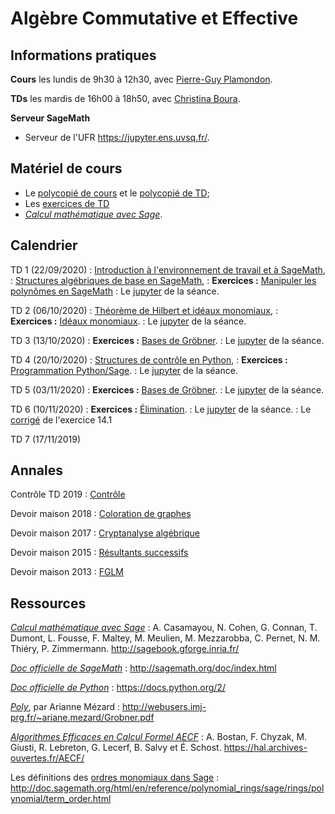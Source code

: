 ---
---

# Algèbre Commutative et Effective

## Informations pratiques

**Cours** les lundis de 9h30 à 12h30, avec [Pierre-Guy Plamondon](http://www.departement.math.uvsq.fr/node/1862).

**TDs** les mardis de 16h00 à 18h50, avec [Christina Boura](https://christinaboura.wordpress.com/).

**Serveur SageMath**

- Serveur de l'UFR <https://jupyter.ens.uvsq.fr/>.

## Matériel de cours

- Le [polycopié de cours](poly) et le [polycopié de TD](polytd);
- Les [exercices de TD](exercises)
- [*Calcul mathématique avec Sage*](http://sagebook.gforge.inria.fr/).


## Calendrier

TD 1 (22/09/2020)
: [Introduction à l'environnement de travail et à SageMath](polytd#introduction-à-lenvironnemnt-de-travail-et-à-sagemath),
: [Structures algébriques de base en SageMath](polytd#anneaux-corps-polynômes-expressions),
: **Exercices :** [Manipuler les polynômes en SageMath](exercises#polynômes-à-une-variable)
: Le [jupyter](misc/TD1.ipynb) de la séance.

TD 2 (06/10/2020)
: [Théorème de Hilbert et idéaux monomiaux](polytd#théorème-de-hilbert),
: **Exercices :** [Idéaux monomiaux](exercises#idéaux-monomiaux).
: Le [jupyter](misc/TD2.ipynb) de la séance.

TD 3 (13/10/2020)
: **Exercices :** [Bases de Gröbner](exercises#idéaux-monomiaux).
: Le [jupyter](misc/TD3.ipynb) de la séance.

TD 4 (20/10/2020)
: [Structures de contrôle en Python](polytd#syntaxe-pythonsage),
: **Exercices :** [Programmation Python/Sage](exercises#programmation-pythonsage).
: Le [jupyter](misc/TD4.ipynb) de la séance.

TD 5 (03/11/2020)
: **Exercices :** [Bases de Gröbner](exercises#calcul-de-bases-de-gröbner).
: Le [jupyter](misc/TD5.ipynb) de la séance.

TD 6 (10/11/2020)
: **Exercices :** [Élimination](exercises#résultants-et-élimination).
: Le [jupyter](misc/TD6.ipynb) de la séance.
: Le [corrigé](misc/exo14_1.pdf) de l'exercice 14.1

TD 7 (17/11/2019)

## Annales

Contrôle TD 2019
: [Contrôle](misc/ExamTD.pdf)

Devoir maison 2018
: [Coloration de graphes](misc/dm2018)

Devoir maison 2017
: [Cryptanalyse algébrique](misc/dm2014)

Devoir maison 2015
: [Résultants successifs](misc/dm2015)

Devoir maison 2013
: [FGLM](misc/dm2013)

## Ressources

[*Calcul mathématique avec Sage*](http://sagebook.gforge.inria.fr/)
: A. Casamayou, N. Cohen, G. Connan, T. Dumont, L. Fousse, F. Maltey,
M. Meulien, M. Mezzarobba, C. Pernet, N. M. Thiéry,
P. Zimmermann. <http://sagebook.gforge.inria.fr/>

[*Doc officielle de SageMath*](http://sagemath.org/doc/index.html)
: <http://sagemath.org/doc/index.html>

[*Doc officielle de Python*](https://docs.python.org/2/)
: <https://docs.python.org/2/>

[*Poly*](http://webusers.imj-prg.fr/~ariane.mezard/Grobner.pdf), par Arianne Mézard
: <http://webusers.imj-prg.fr/~ariane.mezard/Grobner.pdf>

[*Algorithmes Efficaces en Calcul Formel AECF*](https://hal.archives-ouvertes.fr/AECF/)
: A. Bostan, F. Chyzak, M. Giusti, R. Lebreton, G. Lecerf, B. Salvy et
É. Schost. <https://hal.archives-ouvertes.fr/AECF/>

Les définitions des [ordres monomiaux dans Sage](http://doc.sagemath.org/html/en/reference/polynomial_rings/sage/rings/polynomial/term_order.html)
: <http://doc.sagemath.org/html/en/reference/polynomial_rings/sage/rings/polynomial/term_order.html>
